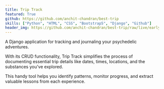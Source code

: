 ```yaml
---
title: Trip Track
featured: True
github: https://github.com/anchit-chandran/best-trip
skills: ["Python", "HTML", "CSS", "Bootstrap5", "Django", "Github"]
header_img: https://github.com/anchit-chandran/best-trip/raw/live/early-promo.gif
---
```


A Django application for tracking and journaling your psychedelic adventures.

With its CRUD functionality, Trip Track simplifies the process of documenting essential trip details like dates, times, locations, and the substances you've explored.

This handy tool helps you identify patterns, monitor progress, and extract valuable lessons from each experience.
